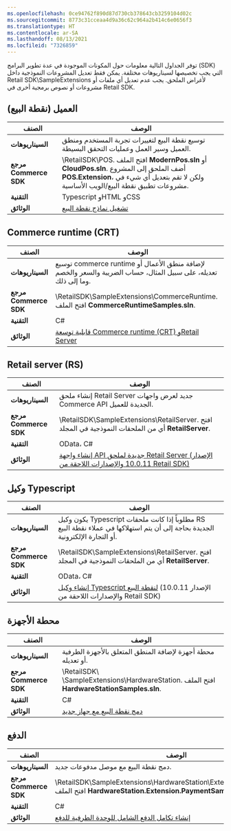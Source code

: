 ```yaml
---
ms.openlocfilehash: 0ce94762f890d87d730cb378643cb3259104d02c
ms.sourcegitcommit: 8773c31cceaa4d9a36c62c964a2b414c6e0656f3
ms.translationtype: HT
ms.contentlocale: ar-SA
ms.lasthandoff: 08/13/2021
ms.locfileid: "7326859"
---
```

توفر الجداول التالية معلومات حول المكونات الموجودة في عدة تطوير البرامج (SDK) التي يجب تخصيصها لسيناريوهات مختلفة. يمكن فقط تعديل المشروعات النموذجية داخل Retail SDK\SampleExtensions لأغراض الملحق. يجب عدم تعديل أي ملفات أو مشروعات أو نصوص برمجية أخرى في Retail SDK.


## <a name="client-pos"></a>العميل (نقطة البيع)


| **الصنف** | **الوصف** |
 | ------------- | ------------- |
 | **السيناريوهات** | توسيع نقطة البيع لتغييرات تجربة المستخدم ومنطق العميل وسير العمل وعمليات التحقق البسيطة.|
 |  **مرجع Commerce SDK** | \RetailSDK\POS. افتح الملف **ModernPos.sln** أو **CloudPos.sln**. أضف الملحق إلى المشروع **POS.Extension**، ولكن لا تقم بتعديل أي شيء في مشروعات تطبيق نقطة البيع/الويب الأساسية.|
|  **التقنية** | Typescript وHTML وCSS|
|  **الوثائق** | [تشغيل نماذج نقطة البيع]( /dynamics365/commerce/dev-itpro/pos-run-samples/?azure-portal=true)|
    

## <a name="commerce-runtime-crt"></a>Commerce runtime (CRT)


| **الصنف** | **الوصف** |
 | ------------- | ------------- |
 | **السيناريوهات** | توسيع commerce runtime لإضافة منطق الأعمال أو تعديله، على سبيل المثال، حساب الضريبة والسعر والخصم وما إلى ذلك.|
 |  **مرجع Commerce SDK** | \RetailSDK\SampleExtensions\CommerceRuntime. افتح الملف **CommerceRuntimeSamples.sln**.|
|  **التقنية** | C#|
|  **الوثائق** | [قابلية توسعة Commerce runtime (CRT) وRetail Server](/dynamics365/commerce/dev-itpro/commerce-runtime-extensibility/?azure-portal=true) |


## <a name="retail-server-rs"></a>Retail server (RS)


| **الصنف** | **الوصف** |
 | ------------- | ------------- |
 | **السيناريوهات** | إنشاء ملحق Retail Server جديد لعرض واجهات Commerce API الجديدة للعميل.|
 |  **مرجع Commerce SDK** | \RetailSDK\SampleExtensions\RetailServer. افتح أي من الملحقات النموذجية في المجلد **RetailServer**.|
|  **التقنية** | OData، C#|
|  **الوثائق** |[إنشاء واجهة API جديدة لملحق Retail Server (الإصدار 10.0.11 والإصدارات اللاحقة من Retail SDK)](/dynamics365/commerce/dev-itpro/retail-server-extension/?azure-portal=true) |


## <a name="typescript-proxy"></a>وكيل Typescript


| **الصنف** | **الوصف** |
 | ------------- | ------------- |
 | **السيناريوهات** | يكون وكيل Typescript مطلوباً إذا كانت ملحقات RS الجديدة بحاجة إلى أن يتم استهلاكها في عملاء نقطة البيع أو التجارة الإلكترونية.|
 |  **مرجع Commerce SDK** | \RetailSDK\SampleExtensions\RetailServer. افتح أي من الملحقات النموذجية في المجلد **RetailServer**. |
 |  **التقنية** | OData، C#|
|  **الوثائق** | [إنشاء وكيل Typescript لنقطة البيع]( /dynamics365/commerce/dev-itpro/retail-server-icontroller-extension/?azure-portal=true#generate-the-typescript-proxy-for-pos) (الإصدار 10.0.11 والإصدارات اللاحقة من Retail SDK)|


## <a name="hardware-station"></a>محطة الأجهزة


| **الصنف** | **الوصف** |
 | ------------- | ------------- |
 | **السيناريوهات** | محطة أجهزة لإضافة المنطق المتعلق بالأجهزة الطرفية أو تعديله.|
 |  **مرجع Commerce SDK** | \RetailSDK\ \SampleExtensions\HardwareStation. افتح الملف **HardwareStationSamples.sln**.|
|  **التقنية** | C#|
|  **الوثائق** | [دمج نقطة البيع مع جهاز جديد](/dynamics365/commerce/dev-itpro/hardware-device-extension/?azure-portal=true)|


## <a name="payment"></a>الدفع


| **الصنف** | **الوصف** |
 | ------------- | ------------- |
 | **السيناريوهات** | دمج نقطة البيع مع موصل مدفوعات جديد.|
 |  **مرجع Commerce SDK** | \RetailSDK\SampleExtensions\HardwareStation\Extension.PaymentSample. افتح الملف **HardwareStation.Extension.PaymentSample.sln**.|
|  **التقنية** | C#|
|  **الوثائق** |[ إنشاء تكامل الدفع الشامل للوحدة الطرفية للدفع](/dynamics365/commerce/dev-itpro/end-to-end-payment-extension/?azure-portal=true)

